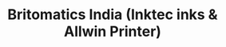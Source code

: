 ---
title: "Britomatics India (Inktec inks & Allwin Printer)"
url: /new-delhi/britomatics-india-inktec-inks-und-allwin-printer/
shop: Kopieren
---